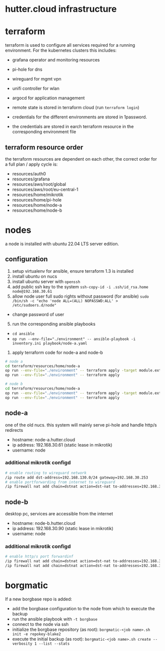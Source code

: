 # hutter.cloud infrastructure

# terraform

terraform is used to configure all services required for a running environment.
For the kubernetes clusters this includes:
- grafana operator and monitoring resources
- pi-hole for dns
- wireguard for mgmt vpn
- unifi controller for wlan
- argocd for application management

- remote state is stored in terraform cloud (run `terraform login`)
- credentials for the different environments are stored in 1password.
- the credentials are stored in earch terraform resource in the corresponding environment file

## terraform resource order

the terraform resources are dependent on each other, the correct order for a full plan / apply cycle is:
- resources/auth0
- resources/grafana
- resources/aws/root/global
- resources/aws/root/eu-central-1
- resources/home/mikrotik
- resources/home/pi-hole
- resources/home/node-a
- resources/home/node-b

# nodes

a node is installed with ubuntu 22.04 LTS server edition.
## configuration
1. setup virtualenv for ansible, ensure terraform 1.3 is installed
1. install ubuntu on nucs
2. install ubuntu server with `openssh`
3. add public ssh key to the system `ssh-copy-id -i .ssh/id_rsa.home node@192.168.30.61`
4. allow node user full sudo rights without password (for ansible) `sudo /bin/sh -c "echo 'node ALL=(ALL) NOPASSWD:ALL' > /etc/sudoers.d/node"`
- change password of user
5. run the corresponding ansible playbooks 
  - `cd ansible`
  - `op run --env-file="./environment" -- ansible-playbook -i inventory.ini playbook/node-a.yaml`
1. apply terraform code for node-a and node-b

```bash
# node a
cd terraform/resources/home/node-a
op run --env-file="./environment" -- terraform apply -target module.external_secrets -target module.grafana_agent_operator
op run --env-file="./environment" -- terraform apply

# node b
cd terraform/resources/home/node-a
op run --env-file="./environment" -- terraform apply -target module.external_secrets -target module.grafana_agent_operator -target moduke.argo_cd
op run --env-file="./environment" -- terraform apply
```

## node-a

one of the old nucs. this system will mainly serve pi-hole and handle http/s redirects
- hostname: node-a.hutter.cloud
- ip address: 192.168.30.61 (static lease in mikrotik)
- username: node

### additional mikrotik configd

```bash
# enable routing to wireguard network
/ip route add dst-address=192.168.130.0/24 gateway=192.168.30.253
# enable portforwarding from internet to wireguard
/ip firewall nat add chain=dstnat action=dst-nat to-addresses=192.168.30.61 to-ports=32767 protocol=udp in-interface=bridge-vlan200 dst-port=32767
```

## node-b

desktop pc, services are accessible from the internet
- hostname: node-b.hutter.cloud
- ip address: 192.168.30.90 (static lease in mikrotik)
- username: node

### additional mikrotik configd

```bash
# enable http/s port forwardinf
/ip firewall nat add chain=dstnat action=dst-nat to-addresses=192.168.30.90 to-ports=80 protocol=tcp in-interface=bridge-vlan200 dst-port=80
/ip firewall nat add chain=dstnat action=dst-nat to-addresses=192.168.30.90 to-ports=443 protocol=tcp in-interface=bridge-vlan200 dst-port=443
```

# borgmatic

If a new borgbase repo is added:
- add the borgbase configuration to the node from which to execute the backup
- run the ansible playbook with `-t borgbase`
- connect to the node via ssh
- initialize the borgbase repository (as root): `borgmatic-<job name>.sh init -e repokey-blake2`
- execute the initial backup (as root): `borgmatic-<job name>.sh create --verbosity 1 --list --stats`